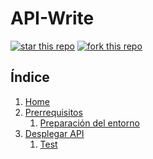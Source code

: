# API-Write

[![star this repo](http://githubbadges.com/star.svg?user=antonioalfa22&repo=API-Write&style=flat)](https://github.com/antonioalfa22/API-Write)
[![fork this repo](http://githubbadges.com/fork.svg?user=antonioalfa22&repo=API-Write&style=flat)](https://github.com/antonioalfa22/API-Write/fork)

## Índice

1. [Home](https://github.com/antonioalfa22/API-Write/wiki)
2. [Prerrequisitos](https://github.com/antonioalfa22/API-Write/wiki/Prerrequisitos)
    1. [Preparación del entorno](https://github.com/antonioalfa22/API-Write/wiki/Prerrequisitos#preparaci%C3%B3n-del-entorno)
3. [Desplegar API](https://github.com/antonioalfa22/API-Write/wiki/Desplegar-API)
    1. [Test](https://github.com/antonioalfa22/API-Write/wiki/Desplegar-API#test)
